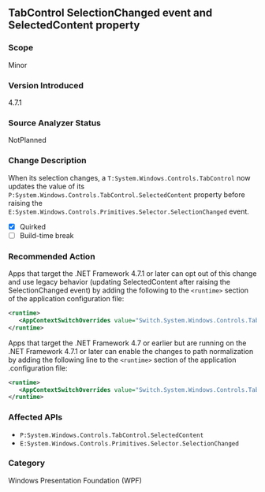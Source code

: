 ## TabControl SelectionChanged event and SelectedContent property

### Scope
Minor

### Version Introduced
4.7.1

### Source Analyzer Status
NotPlanned

### Change Description
When its selection changes, a `T:System.Windows.Controls.TabControl` now updates the value of its
`P:System.Windows.Controls.TabControl.SelectedContent` property before raising the
`E:System.Windows.Controls.Primitives.Selector.SelectionChanged` event.

- [X] Quirked
- [ ] Build-time break

### Recommended Action
Apps that target the .NET Framework 4.7.1 or later can opt out of this change and use legacy behavior
(updating SelectedContent after raising the SelectionChanged event)
by adding the following to the `<runtime>` section of the application configuration file:

   ```xml
   <runtime>
      <AppContextSwitchOverrides value="Switch.System.Windows.Controls.TabControl.SelectionPropertiesCanLagBehindSelectionChangedEvent=true" />
   </runtime>
   ```

Apps that target the .NET Framework 4.7 or earlier but are running on the .NET Framework 4.7.1 or later can enable the changes to path normalization by adding the following line to the `<runtime>` section of the application .configuration file:

   ```xml
   <runtime>
      <AppContextSwitchOverrides value="Switch.System.Windows.Controls.TabControl.SelectionPropertiesCanLagBehindSelectionChangedEvent=false" />
   </runtime>
   ```

### Affected APIs
* `P:System.Windows.Controls.TabControl.SelectedContent`
* `E:System.Windows.Controls.Primitives.Selector.SelectionChanged`

### Category
Windows Presentation Foundation (WPF)

<!--
    ### Original Bug
    208019
-->


